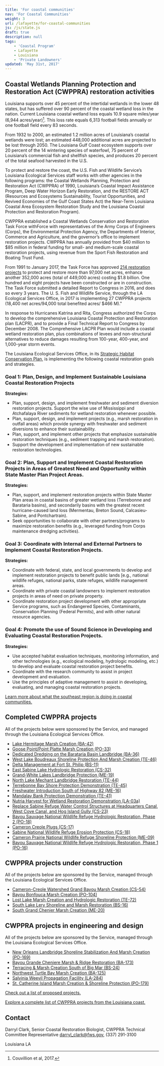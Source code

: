 ```yaml
---
title: 'For coastal communities'
nav: 'For Coastal Communities'
weight: 3
url: /lafayette/for-coastal-communities
js: /js/state.js
draft: true
description: null
tags:
    - 'Coastal Program'
    - Lafayette
    - Louisiana
    - 'Private Landowners'
updated: 'May 31st, 2017'
---
```


## Coastal Wetlands Planning Protection and Restoration Act (CWPPRA) restoration activities

Louisiana supports over 45 percent of the intertidal wetlands in the lower 48 states, but has suffered over 90 percent of the coastal wetland loss in the nation. Current Louisiana coastal wetland loss equals 10.9 square miles/year (6,944 acres/year)[^1]. This loss rate equals 6,313 football fields annually or one football field every 83 seconds.

From 1932 to 2000, an estimated 1.2 million acres of Louisiana’s coastal wetlands were lost; an estimated 448,000 additional acres are projected to be lost through 2050. The Louisiana Gulf Coast ecosystem supports over 20 percent of the 14 wintering species of waterfowl, 75 percent of Louisiana’s commercial fish and shellfish species, and produces 20 percent of the total seafood harvested in the U.S.

To protect and restore the coast, the U.S. Fish and Wildlife Service’s Louisiana Ecological Services staff works with other agencies in the following programs: the Coastal Wetlands Planning, Protection and Restoration Act (CWPPRA) of 1990, Louisiana’s Coastal Impact Assistance Program, Deep Water Horizon Early Restoration, and the RESTORE ACT (Resources and Ecosystems Sustainability, Tourist Opportunities, and Revived Economies of the Gulf Coast States Act) the Near-Term Louisiana Coastal Area Ecosystem Restoration Study and the Louisiana Coastal Protection and Restoration Program).

CWPPRA established a Coastal Wetlands Conservation and Restoration Task Force  withForce with representatives of the Army Corps of Engineers (Corps), the Environmental Protection Agency, the Departments of Interior, Commerce and Agriculture, and the governor’s office to implement restoration projects. CWPPRA has annually provided from $40 million to $85 million in federal funding for small- and medium-scale coastal restoration projects, using revenue from the Sport Fish Restoration and Boating Trust Fund.

From 1991 to January 2017, the Task Force has approved [214 restoration projects](https://www.lacoast.gov/new/Projects/List.aspx) to protect and restore more than 97,000 net acres, enhance another 352,000 acres (total of 449,000 acres) costing $1.8 billion. One hundred and eight projects have been constructed or are in construction. The Task Force submitted a detailed Report to Congress in 2016, and does so every 3 years. The U. S. Fish and Wildlife Service, through the LA Ecological Services Office, in 2017 is implementing 27 CWPPRA projects (18,400 net acres/94,000 total benefited acres/ $466 M)."

In response to Hurricanes Katrina and Rita, Congress authorized the Corps to develop the comprehensive Louisiana Coastal Protection and Restoration plan (LACPR), and to provide a Final Technical Report to Congress by December 2008. The Comprehensive LACPR Plan would include a coastal wetland restoration plan, plus combinations of levees and non-structural alternatives to reduce damages resulting from 100-year, 400-year, and 1,000-year storm events.

The Louisiana Ecological Services Office, in its [Strategic Habitat Conservation Plan](https://www.fws.gov/lafayette/pdf/LA_ES_Strategic_Plan.pdf), is implementing the following coastal restoration goals and strategies.

### Goal 1: Plan, Design, and Implement Sustainable Louisiana Coastal Restoration Projects

**Strategies:**
  - Plan, support, design, and implement freshwater and sediment diversion restoration projects. Support the wise use of Mississippi and Atchafalaya River sediments for wetland restoration whenever possible.
  - Plan, support, design, and implement projects (e.g., marsh restoration in outfall areas) which provide synergy with freshwater and sediment diversions to enhance their sustainability.
  - Plan, support, and implement other projects that emphasize sustainable restoration techniques (e.g., sediment trapping and marsh restoration).
  - Support the development and implementation of new sustainable restoration technologies.

### Goal 2: Plan, Support and Implement Coastal Restoration Projects in Areas of Greatest Need and Opportunity within State Master Plan Project Areas.

**Strategies:**
  - Plan, support, and implement restoration projects within State Master Plan areas in coastal basins of greater wetland loss (Terrebonne and Barataria basins), and secondarily basins with the greatest recent hurricane-caused land loss (Mermentau, Breton Sound, Calcasieu-Sabine, and Pontchartrain).
  - Seek opportunities to collaborate with other partners/programs to maximize restoration benefits (e.g., leveraged funding from Corps maintenance dredging activities).

### Goal 3: Coordinate with Internal and External Partners to Implement Coastal Restoration Projects.

**Strategies:**
  - Coordinate with federal, state, and local governments to develop and implement restoration projects to benefit public lands [e.g., national wildlife refuges, national parks, state refuges, wildlife management areas.
  - Coordinate with private coastal landowners to implement restoration projects in areas of need on private property.
  - Coordinate restoration project development with other appropriate Service programs, such as Endangered Species, Contaminants, Conservation Planning (Federal Permits), and with other natural resource agencies.

### Goal 4: Promote the use of Sound Science in Developing and Evaluating Coastal Restoration Projects.

**Strategies:**
  - Use accepted habitat evaluation techniques, monitoring information, and other technologies (e.g., ecological modeling, hydrologic modeling, etc.) to develop and evaluate coastal restoration project benefits.
  - Coordinate with the research community to assist in project development and evaluation.
  - Use the principles of adaptive management to assist in developing, evaluating, and managing coastal restoration projects.

[Learn more about what the southeast region is doing in coastal communities.](https://www.fws.gov/our-services/coastal-conservation)

## Completed CWPPRA projects 

All of the projects below were sponsored by the Service, and managed through the Louisiana Ecological Services Office.

  - [Lake Hermitage Marsh Creation (BA-42)](http://www.lacoast.gov/new/Projects/Info.aspx?num=BA-42)
  - [Goose Point/Point Platte Marsh Creation (PO-33)](http://www.lacoast.gov/new/Projects/Info.aspx?num=PO-33)
  - [Dedicated Dredging on the Barataria Basin Landbridge (BA-36)](http://www.lacoast.gov/new/Projects/Info.aspx?num=BA-36)
  - [West Lake Boudreaux Shoreline Protection And Marsh Creation (TE-46)](http://www.lacoast.gov/new/Projects/Info.aspx?num=TE-46)
  - [Delta Management at Fort St. Philip (BS-11)](http://www.lacoast.gov/new/Projects/Info.aspx?num=BS-11)
  - [East Sabine Lake Hydrologic Restoration (CS-32)](http://www.lacoast.gov/new/Projects/Info.aspx?num=CS-32)
  - [Grand-White Lakes Landbridge Protection (ME-19)](http://www.lacoast.gov/new/Projects/Info.aspx?num=ME-19)
  - [North Lake Mechant Landbridge Restoration (TE-44)](http://www.lacoast.gov/new/Projects/Info.aspx?num=TE-44)
  - [Terrebonne Bay Shore Protection Demonstration (TE-45)](http://www.lacoast.gov/new/Projects/Info.aspx?num=TE-45)
  - [Freshwater Introduction South of Highway 82 (ME-16)](http://www.lacoast.gov/new/Projects/Info.aspx?num=ME-16)
  - [Mandalay Bank Protection Demonstration (TE-41)](http://www.lacoast.gov/new/Projects/Info.aspx?num=TE-41)
  - [Nutria Harvest for Wetland Restoration Demonstration (LA-03a)](http://www.lacoast.gov/new/Projects/Info.aspx?num=LA-03a)
  - [Replace Sabine Refuge Water Control Structures at Headquarters Canal, West Cove Canal, and Hog Island Gully (CS-23)](http://www.lacoast.gov/new/Projects/Info.aspx?num=CS-23)
  - [Bayou Sauvage National Wildlife Refuge Hydrologic Restoration, Phase 2 (PO-18)](http://www.lacoast.gov/new/Projects/Info.aspx?num=PO-18)
  - [Cameron Creole Plugs (CS-17)](http://www.lacoast.gov/new/Projects/Info.aspx?num=CS-17)
  - [Sabine National Wildlife Refuge Erosion Protection (CS-18)](http://www.lacoast.gov/new/Projects/Info.aspx?num=CS-18)
  - [Cameron Prairie National Wildlife Refuge Shoreline Protection (ME-09)](http://www.lacoast.gov/new/Projects/Info.aspx?num=ME-09)
  - [Bayou Sauvage National Wildlife Refuge Hydrologic Restoration, Phase 1 (PO-16)](http://www.lacoast.gov/new/Projects/Info.aspx?num=PO-16)

## CWPPRA projects under construction

All of the projects below are sponsored by the Service, managed through the Louisiana Ecological Services Office.

  - [Cameron-Creole Watershed Grand Bayou Marsh Creation (CS-54)](http://www.lacoast.gov/new/Projects/Info.aspx?num=CS-54)
  - [Bayou Bonfouca Marsh Creation (PO-104)](http://www.lacoast.gov/new/Projects/Info.aspx?num=PO-104)
  - [Lost Lake Marsh Creation and Hydrologic Restoration (TE-72)](http://www.lacoast.gov/new/Projects/Info.aspx?num=TE-72)
  - [South Lake Lery Shoreline and Marsh Restoration (BS-16)](http://www.lacoast.gov/new/Projects/Info.aspx?num=BS-16)
  - [South Grand Chenier Marsh Creation (ME-20)](http://www.lacoast.gov/new/Projects/Info.aspx?num=ME-20)

## CWPPRA projects in engineering and design

All of the projects below are sponsored by the Service, managed through the Louisiana Ecological Services Office.

  - [New Orleans Landbridge Shoreline Stabilization And Marsh Creation (PO-169)](http://www.lacoast.gov/new/Projects/Info.aspx?num=PO-169)
  - [Bayou Grande Cheniere Marsh & Ridge Restoration (BA-173)](http://www.lacoast.gov/new/Projects/Info.aspx?num=BA-173)
  - [Terracing & Marsh Creation South of Big Mar (BS-24)](http://www.lacoast.gov/new/Projects/Info.aspx?num=BS-24)
  - [Northwest Turtle Bay Marsh Creation (BA-125)](http://www.lacoast.gov/new/Projects/Info.aspx?num=BA-125)
  - [Salvinia Weevil Propagation Facility (LA-284)](http://www.lacoast.gov/new/Projects/Info.aspx?num=LA-284)
  - [St. Catherine Island Marsh Creation & Shoreline Protection (PO-179)](http://www.lacoast.gov/new/Projects/Info.aspx?num=PO-179)

[Check out a list of proposed projects.](https://www.lacoast.gov/new/Projects/PPL/default.aspx)

[Explore a complete list of CWPPRA projects from the Louisiana coast.](http://lacoast.gov/new/Projects/List.aspx)

## Contact

Darryl Clark, Senior Coastal Restoration Biologist, CWPPRA Technical Committee Representative
[darryl_clark@fws.gov](mailto:darryl_clark@fws.gov?subject=CWPPRA), (337) 291-3100

<span class="state-name">Louisiana</span>
<span class="state-abbreviation">LA</span>

[^1]: Couvillion et al, 2017.

